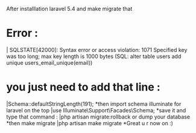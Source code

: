 After installlation laravel 5.4 and make migrate that
# Error :
| SQLSTATE[42000]: Syntax error or access violation: 1071 Specified key was too long; max key length is 1000 bytes (SQL: alter table users add unique users_email_unique(email))
# you just need to add that line :
|Schema::defaultStringLength(191);
*then import schema illuminate for laravel on the top
|use Illuminate\Support\Facades\Schema;
*save it and type that command : 
|php artisan migrate:rollback or dump your database
*then make migrate
|php artisan make migrate
*Great u r now on :)
